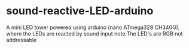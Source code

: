 # sound-reactive-LED-arduino
A mini LED tower powered using arduino (nano ATmega328 CH340G), where the LEDs are reacted by sound input
note:The LED's are RGB not addressable
